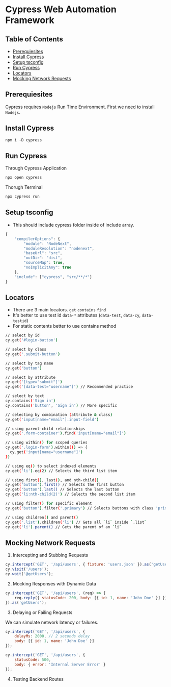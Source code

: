 # Cypress Web Automation Framework

## Table of Contents

- [Prerequiesites](#prerequiesites)
- [Install Cypress](#install-cypress)
- [Setup tsconfig](#setup-tsconfig)
- [Run Cypress](#run-cypress)
- [Locators](#locators)
- [Mocking Network Requests](#mocking-network-requests)

## Prerequiesites

Cypress requires `Nodejs` Run Time Environment. First we need to install `Nodejs`.

## Install Cypress

```js
npm i -D cypress
```

## Run Cypress

Through Cypress Application
```bash
npx open cypress
```

Thorugh Terminal
```bash
npx cypress run
```

## Setup tsconfig

- This should include cypress folder inside of include array.
```ts
{
    "compilerOptions": {
        "module": "NodeNext",
        "moduleResolution": "nodenext",
        "baseUrl": "src",
        "outDir": "dist",
        "sourceMap": true,
        "noImplicitAny": true
    },
    "include": ["cypress", "src/**/*"]
}
```

## Locators

- There are 3 main locators. `get` `contains` `find`
- It's better to use test id `data-*` attributes (`data-test`, `data-cy`, `data-testid`)
- For static contents better to use contains method
```bash
// select by id
cy.get('#login-button')

// select by class
cy.get('.submit-button')

// select by tag name
cy.get('button')

// select by attribute
cy.get('[type="submit"]')
cy.get('[data-test="username"]') // Recommended practice

// select by text
cy.contains('Sign in')
cy.contains('button', 'Sign in') // More specific

// celecting by combination (attribute & class)
cy.get('input[name="email"].input-field')

// using parent-child relationships
cy.get('.form-container').find('input[name="email"]')

// using within() for scoped queries
cy.get('.login-form').within(() => {
  cy.get('input[name="username"]')
})

// using eq() to select indexed elements
cy.get('li').eq(2) // Selects the third list item

// using first(), last(), and nth-child()
cy.get('button').first() // Selects the first button
cy.get('button').last() // Selects the last button
cy.get('li:nth-child(2)') // Selects the second list item

// using filter() for specific element
cy.get('button').filter('.primary') // Selects buttons with class 'primary'

// using children() and parent()
cy.get('.list').children('li') // Gets all `li` inside `.list`
cy.get('li').parent() // Gets the parent of an `li`
```

## Mocking Network Requests

1. Intercepting and Stubbing Requests

```js
cy.intercept('GET', '/api/users', { fixture: 'users.json' }).as('getUsers');
cy.visit('/users');
cy.wait('@getUsers');
```

2. Mocking Responses with Dynamic Data

```js
cy.intercept('GET', '/api/users', (req) => {
    req.reply({ statusCode: 200, body: [{ id: 1, name: 'John Doe' }] });
}).as('getUsers');
```

3. Delaying or Failing Requests

We can simulate network latency or failures.

```js
cy.intercept('GET', '/api/users', {
    delayMs: 2000, // 2 seconds delay
    body: [{ id: 1, name: 'John Doe' }]
});

cy.intercept('GET', '/api/users', {
    statusCode: 500,
    body: { error: 'Internal Server Error' }
});
```

4. Testing Backend Routes

```js

```
